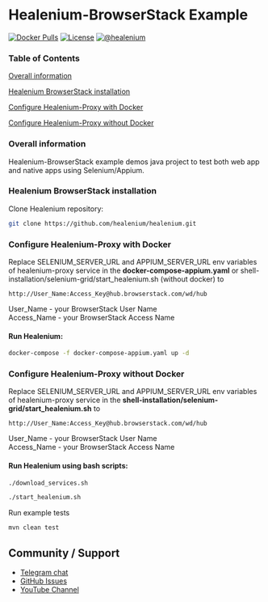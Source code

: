 # Healenium-BrowserStack Example

[![Docker Pulls](https://img.shields.io/docker/pulls/healenium/hlm-backend.svg?maxAge=25920)](https://hub.docker.com/u/healenium)
[![License](https://img.shields.io/badge/license-Apache-brightgreen.svg)](https://www.apache.org/licenses/LICENSE-2.0)
[![@healenium](https://img.shields.io/badge/Telegram-%40healenium-orange.svg)](https://t.me/healenium)

### Table of Contents

[Overall information](#overall-information)

[Healenium BrowserStack installation](#healenium-browserstack-installation)

[Configure Healenium-Proxy with Docker](#configure-healenium-proxy-with-docker)

[Configure Healenium-Proxy without Docker](#configure-healenium-proxy-without-docker)


### Overall information
Healenium-BrowserStack example demos java project to test both web app and native apps using Selenium/Appium.

### Healenium BrowserStack installation

Clone Healenium repository:
```sh
git clone https://github.com/healenium/healenium.git
```

### Configure Healenium-Proxy with Docker

Replace SELENIUM_SERVER_URL and APPIUM_SERVER_URL env variables of healenium-proxy service in the <b>docker-compose-appium.yaml</b> 
or shell-installation/selenium-grid/start_healenium.sh (without docker) to 
```
http://User_Name:Access_Key@hub.browserstack.com/wd/hub 
```

User_Name - your BrowserStack User Name  
Access_Name - your BrowserStack Access Name

#### Run Healenium:
```sh
docker-compose -f docker-compose-appium.yaml up -d
```

### Configure Healenium-Proxy without Docker

Replace SELENIUM_SERVER_URL and APPIUM_SERVER_URL env variables of healenium-proxy service in the 
<b>shell-installation/selenium-grid/start_healenium.sh</b> to
```
http://User_Name:Access_Key@hub.browserstack.com/wd/hub 
```

User_Name - your BrowserStack User Name  
Access_Name - your BrowserStack Access Name

#### Run Healenium using bash scripts:
```sh
./download_services.sh
```

```sh
./start_healenium.sh
```


Run example tests

```sh
mvn clean test
```

## Community / Support

* [Telegram chat](https://t.me/healenium)
* [GitHub Issues](https://github.com/healenium/healenium/issues)
* [YouTube Channel](https://www.youtube.com/channel/UCsZJ0ri-Hp7IA1A6Fgi4Hvg)